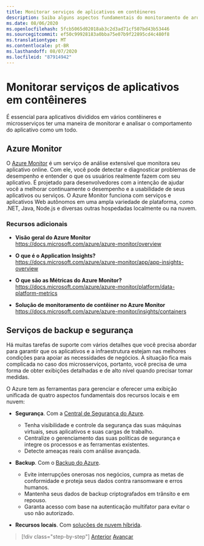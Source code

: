 ```yaml
---
title: Monitorar serviços de aplicativos em contêineres
description: Saiba alguns aspectos fundamentais do monitoramento de arquiteturas de contêiner
ms.date: 08/06/2020
ms.openlocfilehash: 5fcb5065d02018ab3c2d3ad71cf507bd43b53446
ms.sourcegitcommit: ef50c99928183a0bba75e07b9f22895cd4c480f8
ms.translationtype: MT
ms.contentlocale: pt-BR
ms.lasthandoff: 08/07/2020
ms.locfileid: "87914942"
---
```

# <a name="monitor-containerized-application-services"></a>Monitorar serviços de aplicativos em contêineres

É essencial para aplicativos divididos em vários contêineres e microsserviços ter uma maneira de monitorar e analisar o comportamento do aplicativo como um todo.

## <a name="azure-monitor"></a>Azure Monitor

O [Azure Monitor](https://azure.microsoft.com/services/monitor/) é um serviço de análise extensível que monitora seu aplicativo online. Com ele, você pode detectar e diagnosticar problemas de desempenho e entender o que os usuários realmente fazem com seu aplicativo. É projetado para desenvolvedores com a intenção de ajudar você a melhorar continuamente o desempenho e a usabilidade de seus aplicativos ou serviços. O Azure Monitor funciona com serviços e aplicativos Web autônomos em uma ampla variedade de plataforma, como .NET, Java, Node.js e diversas outras hospedadas localmente ou na nuvem.

### <a name="additional-resources"></a>Recursos adicionais

- **Visão geral do Azure Monitor** \
  <https://docs.microsoft.com/azure/azure-monitor/overview>

- **O que é o Application Insights?** \
  <https://docs.microsoft.com/azure/azure-monitor/app/app-insights-overview>

- **O que são as Métricas do Azure Monitor?** \
  <https://docs.microsoft.com/azure/azure-monitor/platform/data-platform-metrics>

- **Solução de monitoramento de contêiner no Azure Monitor** \
  <https://docs.microsoft.com/azure/azure-monitor/insights/containers>

## <a name="security-and-backup-services"></a>Serviços de backup e segurança

Há muitas tarefas de suporte com vários detalhes que você precisa abordar para garantir que os aplicativos e a infraestrutura estejam nas melhores condições para apoiar as necessidades de negócios. A situação fica mais complicada no caso dos microsserviços, portanto, você precisa de uma forma de obter exibições detalhadas e de alto nível quando precisar tomar medidas.

O Azure tem as ferramentas para gerenciar e oferecer uma exibição unificada de quatro aspectos fundamentais dos recursos locais e em nuvem:

- **Segurança**. Com a [Central de Segurança do Azure](https://azure.microsoft.com/services/security-center/).
  - Tenha visibilidade e controle da segurança das suas máquinas virtuais, seus aplicativos e suas cargas de trabalho.
  - Centralize o gerenciamento das suas políticas de segurança e integre os processos e as ferramentas existentes.
  - Detecte ameaças reais com análise avançada.

- **Backup**. Com o [Backup do Azure](https://azure.microsoft.com/services/backup/).
  - Evite interrupções onerosas nos negócios, cumpra as metas de conformidade e proteja seus dados contra ransomware e erros humanos.
  - Mantenha seus dados de backup criptografados em trânsito e em repouso.
  - Garanta acesso com base na autenticação multifator para evitar o uso não autorizado.

- **Recursos locais**. Com [soluções de nuvem híbrida](https://azure.microsoft.com/solutions/hybrid-cloud-app/).

>[!div class="step-by-step"]
>[Anterior](manage-production-docker-environments.md) 
> [Avançar](../key-takeaways/index.md)
